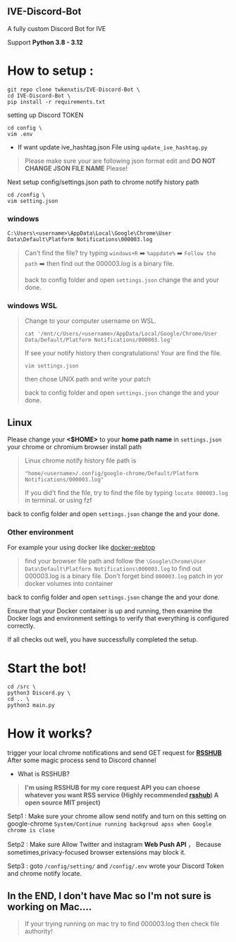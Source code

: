 ## IVE-Discord-Bot

A fully custom Discord Bot for IVE

Support **Python 3.8 - 3.12**

# How to setup :
```
git repo clone twkenxtis/IVE-Discord-Bot \
cd IVE-Discord-Bot \
pip install -r requirements.txt
```

setting up Discord TOKEN
```
cd config \
vim .env
```
- If want update ive_hashtag.json File using `update_ive_hashtag.py`

> Please make sure your are following json format edit and **DO NOT CHANGE JSON FILE NAME** Please!
  
Next setup config/settings.json path to chrome notify history path
```
cd /config \
vim setting.json
```
### windows

`C:\Users\<username>\AppData\Local\Google\Chrome\User Data\Default\Platform Notifications\000003.log`

> Can't find the file? try typing `windows+R` ➡️ `%appdate%` ➡️ `Follow the path` ➡️ then find out the 000003.log is a binary file.
> 
> back to config folder and open `settings.json` change the <username> and your done.

### windows WSL

> Change <username> to your computer username on WSL.
> 
> ```
> cat '/mnt/c/Users/<username>/AppData/Local/Google/Chrome/User Data/Default/Platform Notifications/000003.log'
> ```
> 
> If see your notify history then congratulations! Your are find the file.
> 
> ```
> vim settings.json
> ```
> then chose UNIX path and write your patch
> 
> back to config folder and open `settings.json` change the <username> and your done.

## Linux

Please change your **<$HOME>** to your **home path name** in `settings.json` your chrome or chromium browser install path

> Linux chrome notify history file path is
> ```
> "home/<username>/.config/google-chrome/Default/Platform Notifications/000003.log"
> ```
> If you did't find the file, try to find the file by typing `locate 000003.log` in terminal. or using fzf

back to config folder and open `settings.json` change the <username> and your done.

### Other environment

For example your using docker like [docker-webtop](https://docs.linuxserver.io/images/docker-webtop/)


> find your browser file path and follow the `\Google\Chrome\User Data\Default\Platform Notifications\000003.log` to find out 000003.log is a binary file.
> Don't forget bind `000003.log` patch in yor docker volumes into container

back to config folder and open `settings.json` change the <username> and your done.

Ensure that your Docker container is up and running, then examine the Docker logs and environment settings to verify that everything is configured correctly.

If all checks out well, you have successfully completed the setup.

# Start the bot!
```
cd /src \
python3 Discord.py \
cd .. \
python3 main.py
```

# How it works?
trigger your local chrome notifications and send GET request for [**RSSHUB**](https://github.com/DIYgod/RSSHub) After some magic process send to Discord channel
- What is RSSHUB?
> **I'm using **RSSHUB** for my core request API you can choese whatever you want RSS service (Highly recommended [rsshub](https://github.com/DIYgod/RSSHub)) A open source MIT project)**

  Setp1 : Make sure your chrome allow send notify and turn on this setting on google-chrome  ``System/Continue running backgroud apss when Google chrome is close``
  
  Setp2 : Make sure Allow Twitter and instagram **Web Push API** ， Because sometimes,privacy-focused browser extensions may block it.
  
  Setp3 : goto ```/config/setting/``` and ```/config/.env``` wrote your Discord Token and chrome notify locate.
  

## In the END, I don't have Mac so I'm not sure is working on Mac....

> If your trying running on mac try to find 000003.log then check file authority!
